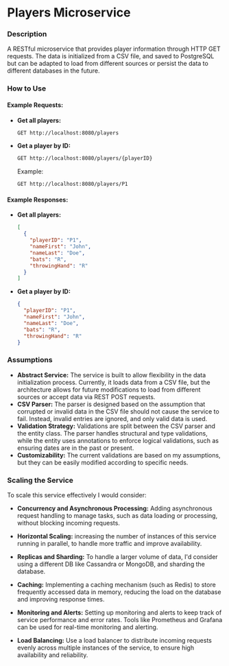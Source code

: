 # Players Microservice

### Description

A RESTful microservice that provides player information through HTTP GET requests. The data is initialized from a CSV file, and saved to PostgreSQL but can be adapted to load from different sources or persist the data to different databases in the future.

### How to Use

#### Example Requests:

- **Get all players:**

  ```bash
  GET http://localhost:8080/players
  ```

- **Get a player by ID:**
  ```bash
  GET http://localhost:8080/players/{playerID}
  ```
  Example:
  ```bash
  GET http://localhost:8080/players/P1
  ```

#### Example Responses:

- **Get all players:**

  ```json
  [
    {
      "playerID": "P1",
      "nameFirst": "John",
      "nameLast": "Doe",
      "bats": "R",
      "throwingHand": "R"
    }
  ]
  ```

- **Get a player by ID:**
  ```json
  {
    "playerID": "P1",
    "nameFirst": "John",
    "nameLast": "Doe",
    "bats": "R",
    "throwingHand": "R"
  }
  ```

### Assumptions

- **Abstract Service:** The service is built to allow flexibility in the data initialization process. Currently, it loads data from a CSV file, but the architecture allows for future modifications to load from different sources or accept data via REST POST requests.
- **CSV Parser:** The parser is designed based on the assumption that corrupted or invalid data in the CSV file should not cause the service to fail. Instead, invalid entries are ignored, and only valid data is used.
- **Validation Strategy:** Validations are split between the CSV parser and the entity class. The parser handles structural and type validations, while the entity uses annotations to enforce logical validations, such as ensuring dates are in the past or present.
- **Customizability:** The current validations are based on my assumptions, but they can be easily modified according to specific needs.

### Scaling the Service

To scale this service effectively I would consider:

- **Concurrency and Asynchronous Processing:** Adding asynchronous request handling to manage tasks, such as data loading or processing, without blocking incoming requests.

- **Horizontal Scaling:** increasing the number of instances of this service running in parallel, to handle more traffic and improve availability.

- **Replicas and Sharding:** To handle a larger volume of data, I'd consider using a different DB like Cassandra or MongoDB, and sharding the database. 

- **Caching:** Implementing a caching mechanism (such as Redis) to store frequently accessed data in memory, reducing the load on the database and improving response times.

- **Monitoring and Alerts:** Setting up monitoring and alerts to keep track of service performance and error rates. Tools like Prometheus and Grafana can be used for real-time monitoring and alerting.

- **Load Balancing:** Use a load balancer to distribute incoming requests evenly across multiple instances of the service, to ensure high availability and reliability.

